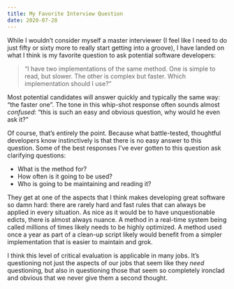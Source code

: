 ```yaml
---
title: My Favorite Interview Question
date: 2020-07-28
---
```


While I wouldn’t consider myself a master interviewer (I feel like I need to do just fifty or sixty more to really start getting into a groove), I have landed on what I think is my favorite question to ask potential software developers:

> “I have two implementations of the same method. One is simple to read, but slower. The other is complex but faster. Which implementation should I use?”

Most potential candidates will answer quickly and typically the same way: “the faster one”. The tone in this whip-shot response often sounds almost *confused*: “this is such an easy and obvious question, why would he even ask it?”

Of course, that’s entirely the point. Because what battle-tested, thoughtful developers know instinctively is that there is no easy answer to this question. Some of the best responses I’ve ever gotten to this question ask clarifying questions:

* What is the method for?
* How often is it going to be used?
* Who is going to be maintaining and reading it?

They get at one of the aspects that I think makes developing great software so damn hard: there are rarely hard and fast rules that can always be applied in every situation. As nice as it would be to have unquestionable edicts, there is almost always nuance. A method in a real-time system being called millions of times likely needs to be highly optimized. A method used once a year as part of a clean-up script likely would benefit from a simpler implementation that is easier to maintain and grok.

I think this level of critical evaluation is applicable in many jobs. It’s questioning not just the aspects of our jobs that seem like they *need* questioning, but also in questioning those that seem so completely ironclad and obvious that we never give them a second thought.